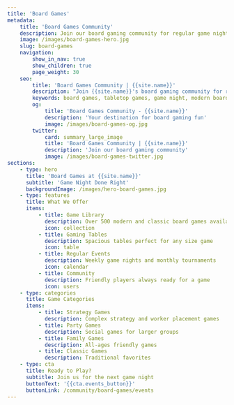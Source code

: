 ```yaml
---
title: 'Board Games'
metadata:
    title: 'Board Games Community'
    description: Join our board gaming community for regular game nights, special events, and a vast library of games
    image: /images/board-games-hero.jpg
    slug: board-games
    navigation:
        show_in_nav: true
        show_children: true
        page_weight: 30
    seo:
        title: 'Board Games Community | {{site.name}}'
        description: "Join {{site.name}}'s board gaming community for regular game nights, special events, and access to our extensive game library."
        keywords: board games, tabletop games, game night, modern board games, classic games
        og:
            title: 'Board Games Community - {{site.name}}'
            description: 'Your destination for board gaming fun'
            image: /images/board-games-og.jpg
        twitter:
            card: summary_large_image
            title: 'Board Games Community | {{site.name}}'
            description: 'Join our board gaming community'
            image: /images/board-games-twitter.jpg
sections:
    - type: hero
      title: 'Board Games at {{site.name}}'
      subtitle: 'Game Night Done Right'
      backgroundImage: /images/hero-board-games.jpg
    - type: features
      title: What We Offer
      items:
          - title: Game Library
            description: Over 500 modern and classic board games available
            icon: collection
          - title: Gaming Tables
            description: Spacious tables perfect for any size game
            icon: table
          - title: Regular Events
            description: Weekly game nights and monthly tournaments
            icon: calendar
          - title: Community
            description: Friendly players always ready for a game
            icon: users
    - type: categories
      title: Game Categories
      items:
          - title: Strategy Games
            description: Complex strategy and worker placement games
          - title: Party Games
            description: Social games for larger groups
          - title: Family Games
            description: All-ages friendly games
          - title: Classic Games
            description: Traditional favorites
    - type: cta
      title: Ready to Play?
      subtitle: Join us for the next game night
      buttonText: '{{cta.events_button}}'
      buttonLink: /community/board-games/events
---
```


